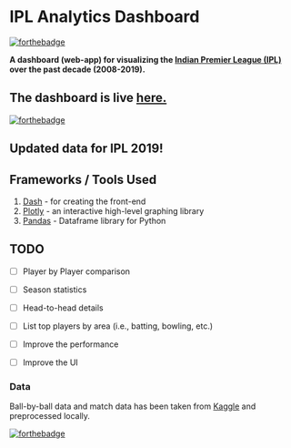 
# IPL Analytics Dashboard
[![forthebadge](https://forthebadge.com/images/badges/made-with-python.svg)](#)

**A dashboard (web-app) for visualizing the [Indian Premier League (IPL)](http://www.iplt20.com/) over the past decade (2008-2019).**

## The dashboard is live [here.](https://ipldash.herokuapp.com)
[![forthebadge](https://forthebadge.com/images/badges/check-it-out.svg)](https://ipldash.herokuapp.com)

## Updated data for IPL 2019!

## Frameworks / Tools Used
1. [Dash](https://dash.plot.ly/) - for creating the front-end
2. [Plotly](https://plot.ly/python/) - an interactive high-level graphing library
3. [Pandas](https://pandas.pydata.org/) - Dataframe library for Python


## TODO

 - [ ] Player by Player comparison
 - [ ] Season statistics
 - [ ] Head-to-head details
 - [ ] List top players by area (i.e., batting, bowling, etc.)
 - [ ] Improve the performance
 - [ ] Improve the UI

 
### Data
Ball-by-ball data and match data has been taken from [Kaggle](https://www.kaggle.com/manasgarg/ipl) and preprocessed locally.

[![forthebadge](https://forthebadge.com/images/badges/built-with-love.svg)](#)
